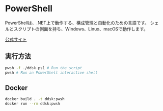 # PowerShell

PowerShellは、.NET上で動作する、構成管理と自動化のための言語です。
シェルとスクリプトの側面を持ち、Windows、Linux、macOSで動作します。

[公式サイト](https://learn.microsoft.com/ja-jp/powershell/)

## 実行方法

```sh
pwsh -f ./ddsk.ps1 # Run the script
pwsh # Run an PowerShell interactive shell
```

## Docker

```sh
docker build . -t ddsk:pwsh
docker run --rm ddsk:pwsh
```
